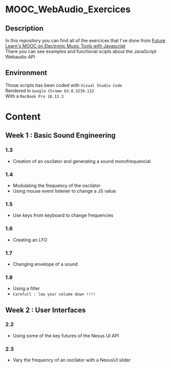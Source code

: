 # MOOC_WebAudio_Exercices

## Description

In this repository you can find all of the exercices that I've done from [Future Learn's MOOC on Electronic Music Tools with Javascript](https://www.futurelearn.com/courses/electronic-music-tools)
<br/>
There you can see examples and functional scipts about the JavaScript Webaudio API

## Environment

Those scripts has been coded with `Visual Studio Code`
<br/>
Rendered in `Google Chrome 63.0.3239.132`
<br />
With a `MacBook Pro 10.13.3`

# Content

## Week 1 : Basic Sound Engineering

### 1.3

- Creation of an oscilator and generating a sound monofrequencial

### 1.4 

- Modulating the frequency of the oscilator
- Using mouse event listener to change a JS value

### 1.5

- Use keys from keyboard to change frequencies

### 1.6

- Creating an LFO

### 1.7

- Changing envelope of a sound

### 1.8

- Using a filter
- `Carefull : low your volume down !!!!`

## Week 2 : User Interfaces

### 2.2

- Using some of the key futures of the Nexus UI API

### 2.3 

- Vary the frequency of an oscilator with a NexusUI slider